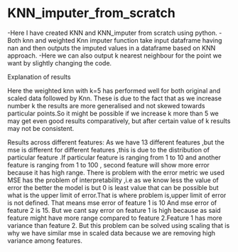 # KNN_imputer_from_scratch


-Here I have created KNN and KNN_imputer from scratch using python.
-Both knn and weighted Knn imputer function take input dataframe having nan and then outputs the imputed values in a dataframe based on KNN approach.
-Here we can also output k nearest neighbour for the point we want by slightly changing the code.

Explanation of results

Here the weighted knn with k=5 has performed well for both original and scaled data followed by
Knn.
These is due to the fact that as we increase number k the results are more generalised and not skewed towards particular points.So it might be possible if we increase k more than 5 we may get even good results comparatively, but after certain value of k results may not be consistent.

Results across different features:
As we have 13 different features ,but the mse is different for different features ,this is due to the distribution of particular feature .If particular feature is ranging from 1 to 10 and another feature is ranging from 1 to 100 , second feature will show more error because it has high range. There is problem with the error metric we used
MSE has the problem of interpretability ,i.e as we know less the value of error the better the model is but 0 is least value that can be possible but what is the upper limit of error.That is where problem is,upper limit of error is not defined.
That means  mse error of feature 1 is 10
And mse error of feature 2 is 15.
But we cant say error  on feature 1 is high because as said feature might have more range compared to feature 2.Feature 1 has more variance than feature 2.
But this problem can be solved using scaling that is why we have similar mse in scaled data because we are removing high variance among features.
